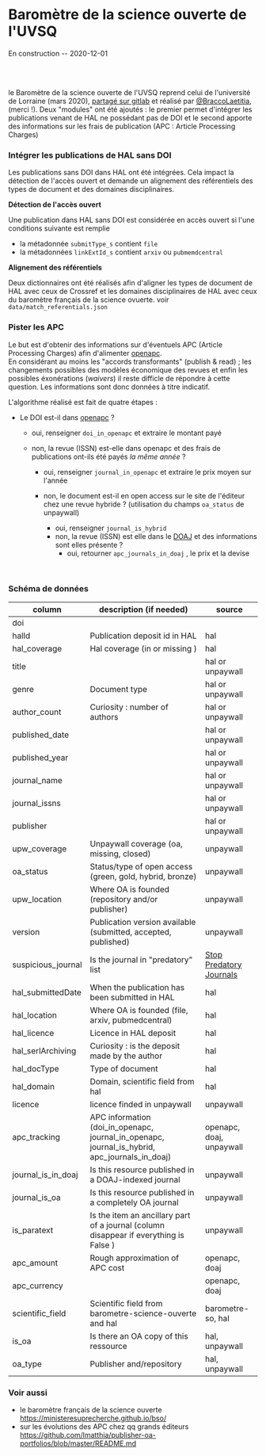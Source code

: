 # Baromètre de la science ouverte de l'UVSQ
En construction -- 2020-12-01<br />

<br /><br />

<!--repris et adaptaté

<br /><br />
### Table des matières
* [Intégrer les publications de HAL sans DOI](#intégrer-les-publications-de-HAL-sans-DOI) <br/>
* [Pister les APC](#pister-les-APC) <br/>
* [Schéma de données](#Schéma-de-données) <br/>



### Présentation -->
le Baromètre de la science ouverte de l'UVSQ reprend celui de l'université de Lorraine (mars 2020), [partagé sur gitlab]( https://gitlab.com/Cthulhus_Queen/barometre_scienceouverte_universitedelorraine/-/blob/master/barometre_universite_lorraine.ipynb) et réalisé par [@BraccoLaetitia](https://twitter.com/BraccoLaetitia), (merci !). Deux "modules" ont été ajoutés : le premier permet d'intégrer les publications venant de HAL ne possédant pas de DOI et le second apporte des informations sur les frais de publication (APC : Article Processing Charges)

### Intégrer les publications de HAL sans DOI
Les publications sans DOI dans HAL ont été intégrées. Cela impact la détection de l'accès ouvert et demande un alignement des référentiels des types de document et des domaines disciplinaires.

**Détection de l'accès ouvert**

Une publication dans HAL sans DOI est considérée en accès ouvert si l'une conditions suivante est remplie
- la métadonnée `submitType_s` contient `file`
- la métadonnées `linkExtId_s` contient `arxiv` ou `pubmemdcentral`

**Alignement des référentiels**

Deux dictionnaires ont été réalisés afin d'aligner les types de document de HAL avec ceux de Crossref et les domaines disciplinaires de HAL avec ceux du baromètre français de la science ovuerte.
voir `data/match_referentials.json`
<br />

### Pister les APC
Le but est d'obtenir des informations sur d'éventuels APC (Article Processing Charges) afin d'alimenter [openapc](https://github.com/OpenAPC/). <br /> En considérant au moins les "accords transformants" (publish & read) ; les changements possibles des modèles économique des revues et enfin les possibles éxonérations (*waivers*) il reste difficle de répondre à cette question. Les informations sont donc données à titre indicatif.


L'algorithme réalisé est fait de quatre étapes : 

+ Le DOI est-il dans [openapc](https://github.com/OpenAPC/openapc-de) ? 
    + oui, renseigner `doi_in_openapc` et extraire le montant payé
	+ non, la revue (ISSN) est-elle dans openapc et des frais de publications ont-ils été payés _la même année_ ?
	
	    + oui, renseigner `journal_in_openapc`  et extraire le prix moyen sur l'année
		
		+ non, le document est-il en open access sur le site de l'éditeur chez une revue hybride ? (utilisation du champs `oa_status` de unpaywall)
			+ oui, renseigner `journal_is_hybrid`
			+ non, la revue (ISSN) est elle dans le [DOAJ](https://doaj.org/) et des informations sont elles présente ?
				+ oui, retourner `apc_journals_in_doaj` , le prix et la devise
<br />

### Schéma de données

| column             | description (if needed)                                                                       | source                   |
|--------------------|-----------------------------------------------------------------------------------------------|--------------------------|
| doi                |                                                                                               |                          |
| halId              | Publication deposit id in HAL                                                                 | hal                      |
| hal_coverage       | Hal coverage (in or missing )                                                                 | hal                      |
| title              |                                                                                               | hal or unpaywall         |
| genre              | Document type                                                                                 | hal or unpaywall         |
| author_count       | Curiosity : number of authors                                                                 | hal or unpaywall         |
| published_date     |                                                                                               | hal or unpaywall         |
| published_year     |                                                                                               | hal or unpaywall         |
| journal_name       |                                                                                               | hal or unpaywall         |
| journal_issns      |                                                                                               | hal or unpaywall         |
| publisher          |                                                                                               | hal or unpaywall         |
| upw_coverage       | Unpaywall coverage (oa, missing, closed)                                                      | unpaywall                |
| oa_status          | Status/type of open access (green, gold, hybrid, bronze)                                      | unpaywall                |
| upw_location       | Where OA is founded (repository and/or publisher)                                             | unpaywall                |
| version            | Publication version available (submitted, accepted, published)                                | unpaywall                |
| suspicious_journal | Is the journal in "predatory" list                                                            | [Stop Predatory Journals](https://github.com/stop-predatory-journals/stop-predatory-journals.github.io)|
| hal_submittedDate  | When the publication has been submitted in HAL                                                | hal                      |
| hal_location       | Where OA is founded (file, arxiv, pubmedcentral)                                              | hal                      |
| hal_licence        | Licence in HAL deposit                                                                        | hal                      |
| hal_serlArchiving  | Curiosity : is the deposit made by the author                                                 | hal                      |
| hal_docType        | Type of document                                                                              | hal                      |
| hal_domain         | Domain, scientific field from hal                                                             | hal                      |
| licence            | licence finded in unpaywall                                                                   | unpaywall                |
| apc_tracking       | APC information (doi_in_openapc, journal_in_openapc, journal_is_hybrid, apc_journals_in_doaj) | openapc, doaj, unpaywall |
| journal_is_in_doaj | Is this resource published in a DOAJ-indexed journal                                          | unpaywall                |
| journal_is_oa      | Is this resource published in a completely OA journal                                         | unpaywall                |
| is_paratext        | Is the item an ancillary part of a journal (column disappear if everything is False )         | unpaywall                |
| apc_amount         | Rough approximation of APC cost                                                               | openapc, doaj            |
| apc_currency       |                                                                                               | openapc, doaj            |
| scientific_field   | Scientific field from barometre-science-ouverte and hal                                       | barometre-so, hal        |
| is_oa              | Is there an OA copy of this ressource                                                         | hal, unpaywall           |
| oa_type            | Publisher and/repository                                                                      | hal, unpaywall           |



### Voir aussi
  * le baromètre français de la science ouverte https://ministeresuprecherche.github.io/bso/
  * sur les évolutions des APC chez qq grands éditeurs https://github.com/lmatthia/publisher-oa-portfolios/blob/master/README.md
  


